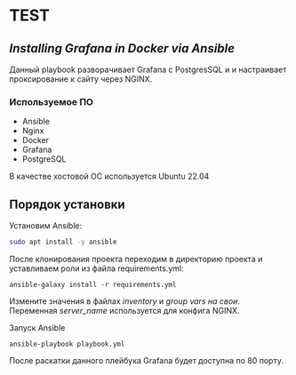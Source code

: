 # TEST
## _Installing Grafana in Docker via Ansible_

Данный playbook разворачивает Grafana с PostgresSQL и и настраивает проксирование к сайту через NGINX.
### Используемое ПО  
- Ansible
- Nginx
- Docker
- Grafana
- PostgreSQL

В качестве хостовой ОС используется Ubuntu 22.04

## Порядок установки

Установим Ansible:
```sh
sudo apt install -y ansible
```
После клонирования проекта переходим в директорию проекта и уставливаем роли из файла requirements.yml:
```
ansible-galaxy install -r requirements.yml
```

Измените значения в файлах _inventory_ и _group vars на свои_. Переменная _server_name_ используется для конфига NGINX.

Запуск Ansible
```
ansible-playbook playbook.yml
```
После раскатки данного плейбука Grafana будет доступна по 80 порту.
